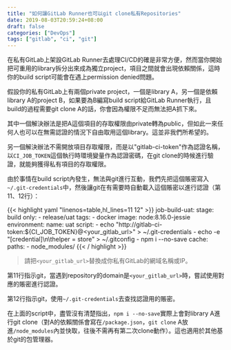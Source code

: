 ```yaml
---
title: "如何讓GitLab Runner也可以git clone私有Repositories"
date: 2019-08-03T20:59:24+08:00
draft: false
categories: ["DevOps"]
tags: ["gitlab", "ci", "git"]
---
```


在私有GitLab上架設GitLab Runner去處理CI/CD的確是非常方便，然而當你開始把可重用的library拆分出來成為獨立project，項目之間就會出現依賴關係，這時你的build script可能會在遇上permission denied問題。

<!--more-->

假設你的私有GitLab上有兩個private project，一個是library A，另一個是依賴library A的project B，如果要為B編寫build script給GitLab Runner執行，且build的過程需要git clone A的話，你會因為權限不足而無法把A抓下來。

其中一個解決辦法是把A這個項目的存取權限由private轉為public，但如此一來任何人也可以在無需認證的情況下自由取用這個library。這並非我們所希望的。

另一個解決辦法不需開放項目存取權限，而是以"gitlab-ci-token"作為認證名稱，以`CI_JOB_TOKEN`這個執行時環境變量作為認證密碼，在git clone的時候進行驗證，就能夠獲得私有項目的存取權限。

由於事情在build script內發生，無法與git進行互動，我們先把這個賬密寫入`~/.git-credentials`中，然後讓git在有需要時自動載入這個賬密以進行認證（第11、12行）：

{{< highlight yaml "linenos=table,hl_lines=11 12" >}}
job-build-uat:
    stage: build
    only:
        - release/uat
    tags:
        - docker
    image: node:8.16.0-jessie
    environment:
        name: uat
    script:
        - echo "http://gitlab-ci-token:${CI_JOB_TOKEN}@<your_gitlab_url>" > ~/.git-credentials
        - echo -e "[credential]\n\thelper = store" > ~/.gitconfig
        - npm i --no-save
    cache:
        paths:
            - node_modules/
{{< / highlight >}}

> 請把`<your_gitlab_url>`替換成你私有GitLab的網域名稱或IP。

第11行指示git，當遇到repository的domain是`<your_gitlab_url>`時，嘗試使用對應的賬密進行認證。

第12行指示git，使用`~/.git-credentials`去查找認證用的賬密。

在上面的script中，盡管沒有清楚指出，`npm i --no-save`實際上會對library A進行git clone（對A的依賴關係會寫在`/package.json`，`git clone` A放進`/node_modules`內並快取，往後不需再有第二次clone動作）。這也適用於其他基於git的包管理器。
